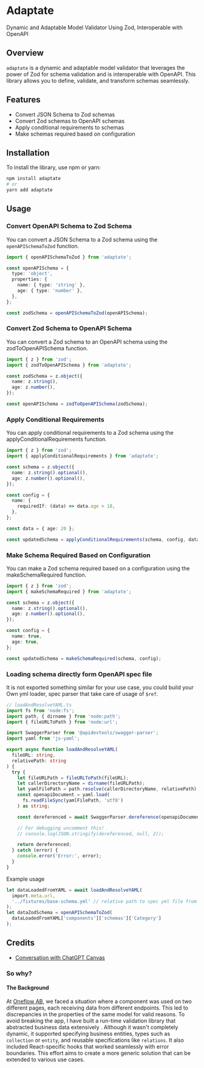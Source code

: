 # Adaptate

Dynamic and Adaptable Model Validator Using Zod, Interoperable with OpenAPI

## Overview

`adaptate` is a dynamic and adaptable model validator that leverages the power of Zod for schema validation and is interoperable with OpenAPI. This library allows you to define, validate, and transform schemas seamlessly.

## Features

- Convert JSON Schema to Zod schemas
- Convert Zod schemas to OpenAPI schemas
- Apply conditional requirements to schemas
- Make schemas required based on configuration

## Installation

To install the library, use npm or yarn:

```sh
npm install adaptate
# or
yarn add adaptate
```

## Usage

### Convert OpenAPI Schema to Zod Schema

You can convert a JSON Schema to a Zod schema using the `openAPISchemaToZod` function.

```ts
import { openAPISchemaToZod } from 'adaptate';

const openAPISchema = {
  type: 'object',
  properties: {
    name: { type: 'string' },
    age: { type: 'number' },
  },
};

const zodSchema = openAPISchemaToZod(openAPISchema);
```

### Convert Zod Schema to OpenAPI Schema

You can convert a Zod schema to an OpenAPI schema using the zodToOpenAPISchema function.

```ts
import { z } from 'zod';
import { zodToOpenAPISchema } from 'adaptate';

const zodSchema = z.object({
  name: z.string(),
  age: z.number(),
});

const openAPISchema = zodToOpenAPISchema(zodSchema);
```

### Apply Conditional Requirements

You can apply conditional requirements to a Zod schema using the applyConditionalRequirements function.

```ts
import { z } from 'zod';
import { applyConditionalRequirements } from 'adaptate';

const schema = z.object({
  name: z.string().optional(),
  age: z.number().optional(),
});

const config = {
  name: {
    requiredIf: (data) => data.age > 18,
  },
};

const data = { age: 20 };

const updatedSchema = applyConditionalRequirements(schema, config, data);
```

### Make Schema Required Based on Configuration

You can make a Zod schema required based on a configuration using the makeSchemaRequired function.

```ts
import { z } from 'zod';
import { makeSchemaRequired } from 'adaptate';

const schema = z.object({
  name: z.string().optional(),
  age: z.number().optional(),
});

const config = {
  name: true,
  age: true,
};

const updatedSchema = makeSchemaRequired(schema, config);
```

### Loading schema directly form OpenAPI spec file

It is not exported something similar for your use case, you could build your
Own yml loader, spec parser that take care of usage of `$ref`.

```ts
// loadAndResolveYAML.ts
import fs from 'node:fs';
import path, { dirname } from 'node:path';
import { fileURLToPath } from 'node:url';

import SwaggerParser from '@apidevtools/swagger-parser';
import yaml from 'js-yaml';

export async function loadAndResolveYAML(
  fileURL: string,
  relativePath: string
) {
  try {
    let fileURLPath = fileURLToPath(fileURL);
    let callerDirectoryName = dirname(fileURLPath);
    let yamlFilePath = path.resolve(callerDirectoryName, relativePath);
    const openapiDocument = yaml.load(
      fs.readFileSync(yamlFilePath, 'utf8')
    ) as string;

    const dereferenced = await SwaggerParser.dereference(openapiDocument);

    // For debugging uncomment this!
    // console.log(JSON.stringify(dereferenced, null, 2));

    return dereferenced;
  } catch (error) {
    console.error('Error:', error);
  }
}
```

Example usage

```ts
let dataLoadedFromYAML = await loadAndResolveYAML(
  import.meta.url,
  '../fixtures/base-schema.yml' // relative path to spec yml file from where it is called
);
let dataZodSchema = openAPISchemaToZod(
  dataLoadedFromYAML['components']['schemas']['Category']
);
```

## Credits

- [Conversation with ChatGPT Canvas](https://chatgpt.com/share/6728eb4e-07f8-8005-b586-c4b8ee0e798c)

### So why?

#### The Background

At [Oneflow AB](https://oneflow.com), we faced a situation where a component was used on two different pages, each receiving data from different endpoints. This led to discrepancies in the properties of the same model for valid reasons. To avoid breaking the app, I have built a run-time validation library that abstracted business data extensively . Although it wasn't completely dynamic, it supported specifying business entities, types such as `collection` or `entity`, and reusable specifications like `relations`. It also included React-specific hooks that worked seamlessly with error boundaries. This effort aims to create a more generic solution that can be extended to various use cases.
